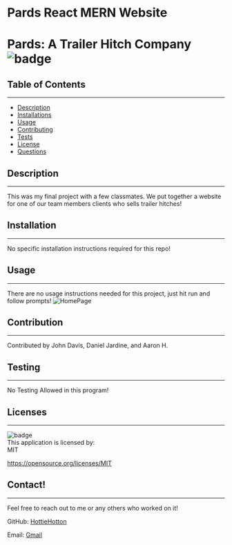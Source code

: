 # Pards React MERN Website
# Pards: A Trailer Hitch Company ![badge](https://img.shields.io/badge/license-MIT-blue)<br/>

  ## Table of Contents
  --------------------
  - [Description](#description)
  - [Installations](#installation)
  - [Usage](#usage)
  - [Contributing](#contribution)
  - [Tests](#testing)
  - [License](#licenses)
  - [Questions](#contact)

  ## Description
  --------------
  This was my final project with a few classmates. We put together a website for one of our team members clients who sells trailer hitches!

  ## Installation
  ---------------
  No specific installation instructions required for this repo!

  ## Usage
  ---------------------
  There are no usage instructions needed for this project, just hit run and follow prompts!
![HomePage](https://user-images.githubusercontent.com/74873819/162600028-73745066-aedf-49a6-a9ab-0e336281d048.jpg)

  ## Contribution
  --------------------------
  Contributed by John Davis, Daniel Jardine, and Aaron H.

  ## Testing
  ---------------------
  No Testing Allowed in this program!

  ## Licenses
  ----------------
  ![badge](https://img.shields.io/badge/license-MIT-blue)
  <br/>
  This application is licensed by: <br/> MIT

  https://opensource.org/licenses/MIT

  ## Contact!
  --------------
  Feel free to reach out to me or any others who worked on it!

  GitHub: [HottieHotton](https://github.com/HottieHotton)

  Email: [Gmail](mailto:bhotton25@gmail.com)
